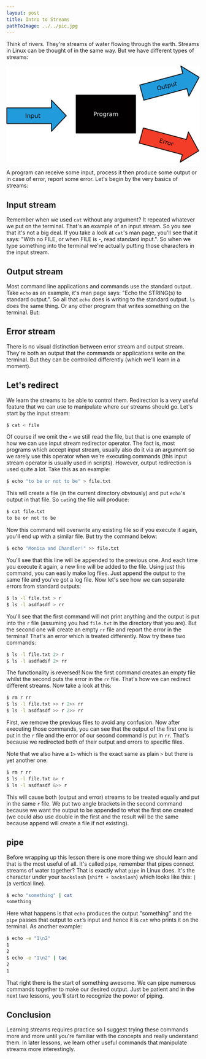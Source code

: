 ```yaml
---
layout: post
title: Intro to Streams
pathToImage: ../../pic.jpg
---
```


Think of rivers. They're streams of water flowing through the earth. Streams in Linux can be thought of in the same way. But we have different types of streams:

![Figure of streams](./streams.svg)

A program can receive some input, process it then produce some output or in case of error, report some error. Let's begin by the very basics of streams:

## Input stream

Remember when we used `cat` without any argument? It repeated whatever we put on the terminal. That's an example of an input stream. So you see that it's not a big deal. If you take a look at `cat`'s man page, you'll see that it says: "With no FILE, or when FILE is -, read standard input.". So when we type something into the terminal we're actually putting those characters in the input stream.

## Output stream

Most command line applications and commands use the standard output. Take `echo` as an example, it's man page says: "Echo the STRING(s) to standard output.". So all that `echo` does is writing to the standard output. `ls` does the same thing. Or any other program that writes something on the terminal. But:

## Error stream

There is no visual distinction between error stream and output stream. They're both an output that the commands or applications write on the terminal. But they can be controlled differently (which we'll learn in a moment).

## Let's redirect

We learn the streams to be able to control them. Redirection is a very useful feature that we can use to manipulate where our streams should go. Let's start by the input stream:

```bash
$ cat < file
```

Of course if we omit the `<` we still read the file, but that is one example of how we can use input stream redirector operator. The fact is, most programs which accept input stream, usually also do it via an argument so we rarely use this operator when we’re executing commands (this input stream operator is usually used in scripts). However, output redirection is used quite a lot. Take this as an example:

```bash
$ echo "to be or not to be" > file.txt
```

This will create a file (in the current directory obviously) and put `echo`'s output in that file. So `cat`ing the file will produce:

```bash
$ cat file.txt
to be or not to be
```
Now this command will overwrite any existing file so if you execute it again, you'll end up with a similar file. But try the command below:

```bash
$ echo "Monica and Chandler!" >> file.txt
```

You'll see that this line will be appended to the previous one. And each time you execute it again, a new line will be added to the file. Using just this command, you can easily make log files. Just append the output to the same file and you've got a log file. Now let's see how we can separate errors from standard outputs:

```bash
$ ls -l file.txt > r
$ ls -l asdfasdf > rr
```

You'll see that the first command will not print anything and the output is put into the `r` file (assuming you had `file.txt` in the directory that you are). But the second one will create an empty `rr` file and report the error in the terminal! That's an error which is treated differently. Now try these two commands:

```bash
$ ls -l file.txt 2> r
$ ls -l asdfadsf 2> rr
```

The functionality is reversed! Now the first command creates an empty file whilst the second puts the error in the `rr` file. That's how we can redirect different streams. Now take a look at this:

```bash
$ rm r rr
$ ls -l file.txt >> r 2>> rr
$ ls -l asdfasdf >> r 2>> rr
```

First, we remove the previous files to avoid any confusion. Now after executing those commands, you can see that the output of the first one is put in the `r` file and the error of our second command is put in `rr`. That's because we redirected both of their output and errors to specific files.

Note that we also have a `1>` which is the exact same as plain `>` but there is yet another one:

```bash
$ rm r rr
$ ls -l file.txt &> r
$ ls -l asdfasdf &>> r
```

This will cause both (output and error) streams to be treated equally and put in the same `r` file. We put two angle brackets in the second command because we want the output to be appended to what the first one created (we could also use double in the first and the result will be the same because append will create a file if not existing).

## pipe

Before wrapping up this lesson there is one more thing we should learn and that is the most useful of all. It's called `pipe`, remember that pipes connect streams of water together? That is exactly what `pipe` in Linux does. It's the character under your `backslash` (`shift + backslash`) which looks like this: `|` (a vertical line).

```bash
$ echo "something" | cat
something
```

Here what happens is that `echo` produces the output "something" and the `pipe` passes that output to `cat`’s input and hence it is `cat` who prints it on the terminal. As another example:

```bash
$ echo -e "1\n2"
1
2
$ echo -e "1\n2" | tac
2
1
```

That right there is the start of something awesome. We can pipe numerous commands together to make our desired output. Just be patient and in the next two lessons, you’ll start to recognize the power of piping.

## Conclusion

Learning streams requires practice so I suggest trying these commands more and more until you're familiar with the concepts and really understand them. In later lessons, we learn other useful commands that manipulate streams more interestingly.

